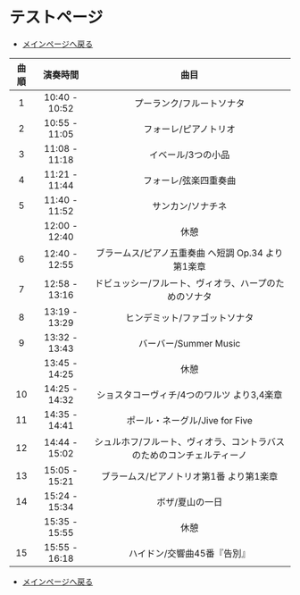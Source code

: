 # テストページ
* [メインページへ戻る](index)

| 曲順 | 演奏時間 | 曲目 |
|:-:|:-:|:-:|
| 1 | 10:40 - 10:52 | プーランク/フルートソナタ |
| 2 | 10:55 - 11:05 | フォーレ/ピアノトリオ |
| 3 | 11:08 - 11:18 | イベール/3つの小品 |
| 4 | 11:21 - 11:44 | フォーレ/弦楽四重奏曲 |
| 5 | 11:40 - 11:52 | サンカン/ソナチネ |
|   | 12:00 - 12:40 | 休憩 |
| 6 | 12:40 - 12:55 | ブラームス/ピアノ五重奏曲 ヘ短調 Op.34 より第1楽章 |
| 7 | 12:58 - 13:16 | ドビュッシー/フルート、ヴィオラ、ハープのためのソナタ |
| 8 | 13:19 - 13:29 | ヒンデミット/ファゴットソナタ |
| 9 | 13:32 - 13:43 | バーバー/Summer Music |
|   | 13:45 - 14:25 | 休憩 |
| 10 | 14:25 - 14:32 | ショスタコーヴィチ/4つのワルツ より3,4楽章 |
| 11 | 14:35 - 14:41 | ポール・ネーグル/Jive for Five |
| 12 | 14:44 - 15:02 | シュルホフ/フルート、ヴィオラ、コントラバスのためのコンチェルティーノ |
| 13 | 15:05 - 15:21 | ブラームス/ピアノトリオ第1番 より第1楽章 |
| 14 | 15:24 - 15:34 | ボザ/夏山の一日 |
|    | 15:35 - 15:55 | 休憩 |
| 15 | 15:55 - 16:18 | ハイドン/交響曲45番『告別』 |

* [メインページへ戻る](index)